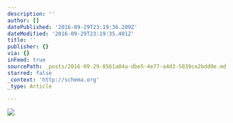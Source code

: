 ```yaml
---
description: ''
author: []
datePublished: '2016-09-29T23:19:36.209Z'
dateModified: '2016-09-29T23:19:35.401Z'
title: ''
publisher: {}
via: {}
inFeed: true
sourcePath: _posts/2016-09-29-8561a04a-dbe5-4e77-a4d3-5039ce2bdd0e.md
starred: false
_context: 'http://schema.org'
_type: Article

---
```

![](https://the-grid-user-content.s3-us-west-2.amazonaws.com/26731527-ec09-4a29-8cfc-e3276c1310ad.jpg)